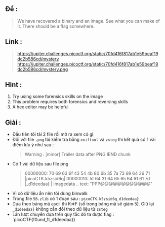 ## Đề :
> We have recovered a binary and an image. See what you can make of it. There should be a flag somewhere.
## Link :
> https://jupiter.challenges.picoctf.org/static/70fd416f817ab1e59beaf19dc2b586cd/mystery
> https://jupiter.challenges.picoctf.org/static/70fd416f817ab1e59beaf19dc2b586cd/mystery.png
## Hint :
1. Try using some forensics skills on the image
2. This problem requires both forensics and reversing skills
3. A hex editor may be helpful
## Giải :
- Đầu tiên tôi tải 2 file rồi mở ra xem có gì 
- Đối với file `.png` tôi kiểm tra bằng `exiftool` và `zsteg` thì kết quả có 1 vài điểm lưu ý như sau :
  > Warning                         : [minor] Trailer data after PNG IEND chunk
- Có 1 vài dữ liệu sau file png
  > 00000000: 70 69 63 6f 43 54 4b 80  6b 35 7a 73 69 64 36 71  |picoCTK.k5zsid6q|
    00000010: 5f 64 31 64 65 65 64 61  61 7d                    |_d1deedaa}      |
imagedata           .. text: "PPP@@@@@@@@@@@@"
- Vì có dữ liệu ẩn nên tôi dùng binwalk 
- Trong file `5B.zlib` có 1 đoạn sau : `picoCTK.k5zsid6q_d1deedaa}`
- Dựa theo bảng mã ascii thì K=>F (số trong bảng mã sẽ giảm 5). Giữ lại `_d1deedaa}` không cần đổi theo dữ liệu từ `zsteg`
- Lần lượt chuyển dựa trên quy tắc đó ta được flag : `picoCTF{f0und_1t_d1deedaa}}
